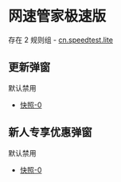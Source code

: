 # 网速管家极速版

存在 2 规则组 - [cn.speedtest.lite](/src/apps/cn.speedtest.lite.ts)

## 更新弹窗

默认禁用

- [快照-0](https://i.gkd.li/import/12715483)

## 新人专享优惠弹窗

默认禁用

- [快照-0](https://i.gkd.li/import/12715511)
